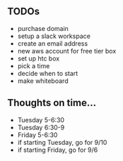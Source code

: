 ## TODOs

- purchase domain
- setup a slack workspace
- create an email address
- new aws account for free tier box
- set up htc box
- pick a time
- decide when to start
- make whiteboard

## Thoughts on time...

- Tuesday 5-6:30
- Tuesday 6:30-9
- Friday  5-6:30
- if starting Tuesday, go for 9/10
- if starting Friday, go for 9/6

